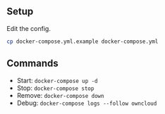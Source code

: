 ## Setup

Edit the config.

```bash
cp docker-compose.yml.example docker-compose.yml
```

## Commands

* Start: `docker-compose up -d`
* Stop: `docker-compose stop`
* Remove: `docker-compose down`
* Debug: `docker-compose logs --follow owncloud`
